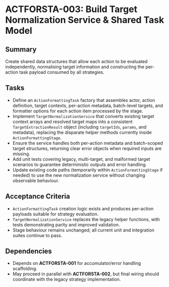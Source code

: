 # ACTFORSTA-003: Build Target Normalization Service & Shared Task Model

## Summary
Create shared data structures that allow each action to be evaluated independently, normalising target information and constructing the per-action task payload consumed by all strategies.

## Tasks
- Define an `ActionFormattingTask` factory that assembles actor, action definition, target contexts, per-action metadata, batch-level targets, and formatter options for each action item processed by the stage.
- Implement `TargetNormalizationService` that converts existing target context arrays and resolved target maps into a consistent `TargetExtractionResult` object (including `targetIds`, `params`, and metadata), replacing the disparate helper methods currently inside `ActionFormattingStage`.
- Ensure the service handles both per-action metadata and batch-scoped target structures, returning clear error objects when required inputs are missing.
- Add unit tests covering legacy, multi-target, and malformed target scenarios to guarantee deterministic outputs and error handling.
- Update existing code paths (temporarily within `ActionFormattingStage` if needed) to use the new normalization service without changing observable behaviour.

## Acceptance Criteria
- `ActionFormattingTask` creation logic exists and produces per-action payloads suitable for strategy evaluation.
- `TargetNormalizationService` replaces the legacy helper functions, with tests demonstrating parity and improved validation.
- Stage behaviour remains unchanged; all current unit and integration suites continue to pass.

## Dependencies
- Depends on **ACTFORSTA-001** for accumulator/error handling scaffolding.
- May proceed in parallel with **ACTFORSTA-002**, but final wiring should coordinate with the legacy strategy implementation.
